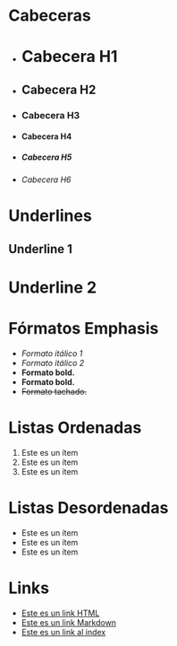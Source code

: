 # Cabeceras
- # Cabecera H1
- ## Cabecera H2
- ### Cabecera H3
- #### Cabecera H4
- ##### Cabecera H5
- ###### Cabecera H6

# Underlines
Underline 1
-

Underline 2
=

# Fórmatos Emphasis
- *Formato itálico 1*
- _Formato itálico 2_
- **Formato bold.**
- __Formato bold.__
- ~~Formato tachado.~~

# Listas Ordenadas
1. Este es un ítem
1. Este es un ítem
1. Este es un ítem

# Listas Desordenadas
- Este es un ítem
- Este es un ítem
- Este es un ítem

# Links
- <a href="https://www.google.com">Este es un link HTML</a>
- [Este es un link Markdown](https://www.google.com)
- [Este es un link al index](index.html)